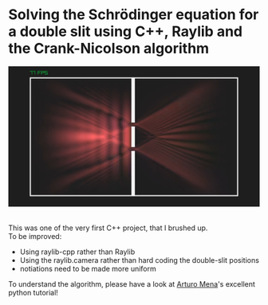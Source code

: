 # Solving the Schrödinger equation for a double slit using C++, Raylib and the Crank-Nicolson algorithm

[<img src="assets/double_slit_exp.png" width="720" />](https://drive.google.com/file/d/1AebL8reAMJN4eObaMeZOuJc34n-H5_Wf/view?usp=sharing)

<br>
This was one of the very first C++ project, that I brushed up.<br>
To be improved:
 
* Using raylib-cpp rather than Raylib
* Using the raylib.camera rather than hard coding the double-slit positions
* notiations need to be made more uniform

To understand the algorithm, please have a look at [Arturo Mena](https://artmenlope.github.io/solving-the-2d-schrodinger-equation-using-the-crank-nicolson-method/)'s excellent python tutorial!